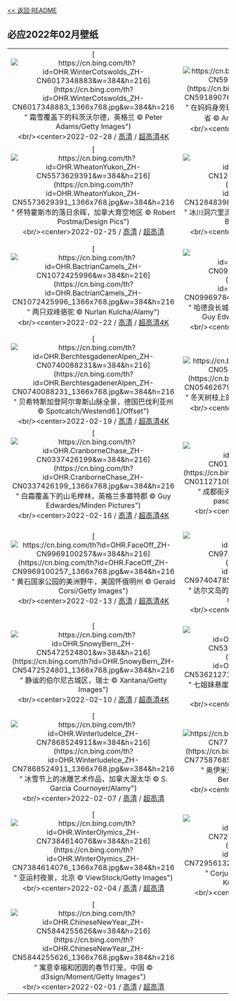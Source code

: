 [<< 返回 README](../../README.md)
## 必应2022年02月壁纸
||||
|:---:|:---:|:---:|
|[![https://cn.bing.com/th?id=OHR.WinterCotswolds_ZH-CN6017348883&w=384&h=216](https://cn.bing.com/th?id=OHR.WinterCotswolds_ZH-CN6017348883_1366x768.jpg&w=384&h=216 " &#10;霜雪覆盖下的科茨沃尔德，英格兰&#10;© Peter Adams/Getty Images")](https://cn.bing.com/search?q=%E9%9C%9C%E9%9B%AA%E8%A6%86%E7%9B%96%E4%B8%8B%E7%9A%84%E7%A7%91%E8%8C%A8%E6%B2%83%E5%B0%94%E5%BE%B7%EF%BC%8C%E8%8B%B1%E6%A0%BC%E5%85%B0&form=hpcapt&mkt=zh-cn&filters=HpDate:"20220228_1600")<br/><center>2022-02-28 / [高清](https://cn.bing.com/th?id=OHR.WinterCotswolds_ZH-CN6017348883_1920x1200.jpg&w=1920&h=1200) / [超高清4K](https://cn.bing.com/th?id=OHR.WinterCotswolds_ZH-CN6017348883_UHD.jpg&w=3840&h=2160)<center/>|[![https://cn.bing.com/th?id=OHR.IPBDMom_ZH-CN5918907676&w=384&h=216](https://cn.bing.com/th?id=OHR.IPBDMom_ZH-CN5918907676_1366x768.jpg&w=384&h=216 " &#10;在妈妈身旁玩耍的北极熊宝宝们，加拿大曼尼托巴省&#10;© Andre Gilden/Minden Pictures")](https://cn.bing.com/search?q=%E5%9C%A8%E5%A6%88%E5%A6%88%E8%BA%AB%E6%97%81%E7%8E%A9%E8%80%8D%E7%9A%84%E5%8C%97%E6%9E%81%E7%86%8A%E5%AE%9D%E5%AE%9D%E4%BB%AC%EF%BC%8C%E5%8A%A0%E6%8B%BF%E5%A4%A7%E6%9B%BC%E5%B0%BC%E6%89%98%E5%B7%B4%E7%9C%81&form=hpcapt&mkt=zh-cn&filters=HpDate:"20220227_1600")<br/><center>2022-02-27 / [高清](https://cn.bing.com/th?id=OHR.IPBDMom_ZH-CN5918907676_1920x1200.jpg&w=1920&h=1200) / [超高清4K](https://cn.bing.com/th?id=OHR.IPBDMom_ZH-CN5918907676_UHD.jpg&w=3840&h=2160)<center/>|[![https://cn.bing.com/th?id=OHR.LamplughGlacier_ZH-CN5709513673&w=384&h=216](https://cn.bing.com/th?id=OHR.LamplughGlacier_ZH-CN5709513673_1366x768.jpg&w=384&h=216 " &#10;冰川湾国家公园里的兰普鲁冰川，美国阿拉斯加州&#10;© Andrew Peacock/Getty Images")](https://cn.bing.com/search?q=%E5%86%B0%E5%B7%9D%E6%B9%BE%E5%9B%BD%E5%AE%B6%E5%85%AC%E5%9B%AD%E9%87%8C%E7%9A%84%E5%85%B0%E6%99%AE%E9%B2%81%E5%86%B0%E5%B7%9D%EF%BC%8C%E7%BE%8E%E5%9B%BD%E9%98%BF%E6%8B%89%E6%96%AF%E5%8A%A0%E5%B7%9E&form=hpcapt&mkt=zh-cn&filters=HpDate:"20220226_1600")<br/><center>2022-02-26 / [高清](https://cn.bing.com/th?id=OHR.LamplughGlacier_ZH-CN5709513673_1920x1200.jpg&w=1920&h=1200) / [超高清4K](https://cn.bing.com/th?id=OHR.LamplughGlacier_ZH-CN5709513673_UHD.jpg&w=3840&h=2160)<center/>|
|[![https://cn.bing.com/th?id=OHR.WheatonYukon_ZH-CN5573629391&w=384&h=216](https://cn.bing.com/th?id=OHR.WheatonYukon_ZH-CN5573629391_1366x768.jpg&w=384&h=216 " &#10;怀特霍斯市的落日余晖，加拿大育空地区&#10;© Robert Postma/Design Pics")](https://cn.bing.com/search?q=%E6%80%80%E7%89%B9%E9%9C%8D%E6%96%AF%E5%B8%82%E7%9A%84%E8%90%BD%E6%97%A5%E4%BD%99%E6%99%96%EF%BC%8C%E5%8A%A0%E6%8B%BF%E5%A4%A7%E8%82%B2%E7%A9%BA%E5%9C%B0%E5%8C%BA&form=hpcapt&mkt=zh-cn&filters=HpDate:"20220225_1600")<br/><center>2022-02-25 / [高清](https://cn.bing.com/th?id=OHR.WheatonYukon_ZH-CN5573629391_1920x1200.jpg&w=1920&h=1200) / [超高清](https://cn.bing.comhttps://cn.bing.com/th?id=OHR.WheatonYukon_ZH-CN5573629391_UHD.jpg)<center/>|[![https://cn.bing.com/th?id=OHR.CrystalCave_ZH-CN1284839856&w=384&h=216](https://cn.bing.com/th?id=OHR.CrystalCave_ZH-CN1284839856_1366x768.jpg&w=384&h=216 " &#10;冰川洞穴里流动的河流，冰岛瓦特纳冰原&#10;© Marco Bottigelli/Getty Images")](https://cn.bing.com/search?q=%E5%86%B0%E5%B7%9D%E6%B4%9E%E7%A9%B4%E9%87%8C%E6%B5%81%E5%8A%A8%E7%9A%84%E6%B2%B3%E6%B5%81%EF%BC%8C%E5%86%B0%E5%B2%9B%E7%93%A6%E7%89%B9%E7%BA%B3%E5%86%B0%E5%8E%9F&form=hpcapt&mkt=zh-cn&filters=HpDate:"20220224_1600")<br/><center>2022-02-24 / [高清](https://cn.bing.com/th?id=OHR.CrystalCave_ZH-CN1284839856_1920x1200.jpg&w=1920&h=1200) / [超高清4K](https://cn.bing.com/th?id=OHR.CrystalCave_ZH-CN1284839856_UHD.jpg&w=3840&h=2160)<center/>|[![https://cn.bing.com/th?id=OHR.CypressTunnel_ZH-CN1174542149&w=384&h=216](https://cn.bing.com/th?id=OHR.CypressTunnel_ZH-CN1174542149_1366x768.jpg&w=384&h=216 " &#10;雷斯岬国家海岸公园里的柏树隧道，美国加利福尼亚州&#10;© Spondylolithesis/Getty Images")](https://cn.bing.com/search?q=%E9%9B%B7%E6%96%AF%E5%B2%AC%E5%9B%BD%E5%AE%B6%E6%B5%B7%E5%B2%B8%E5%85%AC%E5%9B%AD%E9%87%8C%E7%9A%84%E6%9F%8F%E6%A0%91%E9%9A%A7%E9%81%93%EF%BC%8C%E7%BE%8E%E5%9B%BD%E5%8A%A0%E5%88%A9%E7%A6%8F%E5%B0%BC%E4%BA%9A%E5%B7%9E&form=hpcapt&mkt=zh-cn&filters=HpDate:"20220223_1600")<br/><center>2022-02-23 / [高清](https://cn.bing.com/th?id=OHR.CypressTunnel_ZH-CN1174542149_1920x1200.jpg&w=1920&h=1200) / [超高清4K](https://cn.bing.com/th?id=OHR.CypressTunnel_ZH-CN1174542149_UHD.jpg&w=3840&h=2160)<center/>|
|[![https://cn.bing.com/th?id=OHR.BactrianCamels_ZH-CN1072425996&w=384&h=216](https://cn.bing.com/th?id=OHR.BactrianCamels_ZH-CN1072425996_1366x768.jpg&w=384&h=216 " &#10;两只双峰骆驼&#10;© Nurlan Kulcha/Alamy")](https://cn.bing.com/search?q=%E4%B8%A4%E5%8F%AA%E5%8F%8C%E5%B3%B0%E9%AA%86%E9%A9%BC&form=hpcapt&mkt=zh-cn&filters=HpDate:"20220222_1600")<br/><center>2022-02-22 / [高清](https://cn.bing.com/th?id=OHR.BactrianCamels_ZH-CN1072425996_1920x1200.jpg&w=1920&h=1200) / [超高清4K](https://cn.bing.com/th?id=OHR.BactrianCamels_ZH-CN1072425996_UHD.jpg&w=3840&h=2160)<center/>|[![https://cn.bing.com/th?id=OHR.SycamoreStars_ZH-CN0996978485&w=384&h=216](https://cn.bing.com/th?id=OHR.SycamoreStars_ZH-CN0996978485_1366x768.jpg&w=384&h=216 " &#10;哈德良长城上空的北极光，英格兰诺森伯兰郡&#10;© Guy Edwardes/NPL/Minden Pictures")](https://cn.bing.com/search?q=%E5%93%88%E5%BE%B7%E8%89%AF%E9%95%BF%E5%9F%8E%E4%B8%8A%E7%A9%BA%E7%9A%84%E5%8C%97%E6%9E%81%E5%85%89%EF%BC%8C%E8%8B%B1%E6%A0%BC%E5%85%B0%E8%AF%BA%E6%A3%AE%E4%BC%AF%E5%85%B0%E9%83%A1&form=hpcapt&mkt=zh-cn&filters=HpDate:"20220221_1600")<br/><center>2022-02-21 / [高清](https://cn.bing.com/th?id=OHR.SycamoreStars_ZH-CN0996978485_1920x1200.jpg&w=1920&h=1200) / [超高清4K](https://cn.bing.com/th?id=OHR.SycamoreStars_ZH-CN0996978485_UHD.jpg&w=3840&h=2160)<center/>|[![https://cn.bing.com/th?id=OHR.WhalesDolphins_ZH-CN0636695997&w=384&h=216](https://cn.bing.com/th?id=OHR.WhalesDolphins_ZH-CN0636695997_1366x768.jpg&w=384&h=216 " &#10;在海洋里畅游的座头鲸和海豚，美国夏威夷州&#10;© drewsulockcreations/Getty Images")](https://cn.bing.com/search?q=%E5%9C%A8%E6%B5%B7%E6%B4%8B%E9%87%8C%E7%95%85%E6%B8%B8%E7%9A%84%E5%BA%A7%E5%A4%B4%E9%B2%B8%E5%92%8C%E6%B5%B7%E8%B1%9A%EF%BC%8C%E7%BE%8E%E5%9B%BD%E5%A4%8F%E5%A8%81%E5%A4%B7%E5%B7%9E&form=hpcapt&mkt=zh-cn&filters=HpDate:"20220220_1600")<br/><center>2022-02-20 / [高清](https://cn.bing.com/th?id=OHR.WhalesDolphins_ZH-CN0636695997_1920x1200.jpg&w=1920&h=1200) / [超高清](https://cn.bing.comhttps://cn.bing.com/th?id=OHR.WhalesDolphins_ZH-CN0636695997_UHD.jpg)<center/>|
|[![https://cn.bing.com/th?id=OHR.BerchtesgadenerAlpen_ZH-CN0740088231&w=384&h=216](https://cn.bing.com/th?id=OHR.BerchtesgadenerAlpen_ZH-CN0740088231_1366x768.jpg&w=384&h=216 " &#10;贝希特斯加登阿尔卑斯山脉全景，德国巴伐利亚州&#10;© Spotcatch/Westend61/Offset")](https://cn.bing.com/search?q=%E8%B4%9D%E5%B8%8C%E7%89%B9%E6%96%AF%E5%8A%A0%E7%99%BB%E9%98%BF%E5%B0%94%E5%8D%91%E6%96%AF%E5%B1%B1%E8%84%89%E5%85%A8%E6%99%AF%EF%BC%8C%E5%BE%B7%E5%9B%BD%E5%B7%B4%E4%BC%90%E5%88%A9%E4%BA%9A%E5%B7%9E&form=hpcapt&mkt=zh-cn&filters=HpDate:"20220219_1600")<br/><center>2022-02-19 / [高清](https://cn.bing.com/th?id=OHR.BerchtesgadenerAlpen_ZH-CN0740088231_1920x1200.jpg&w=1920&h=1200) / [超高清4K](https://cn.bing.com/th?id=OHR.BerchtesgadenerAlpen_ZH-CN0740088231_UHD.jpg&w=3840&h=2160)<center/>|[![https://cn.bing.com/th?id=OHR.GreatTits_ZH-CN0546267922&w=384&h=216](https://cn.bing.com/th?id=OHR.GreatTits_ZH-CN0546267922_1366x768.jpg&w=384&h=216 " &#10;冬天树枝上的大山雀，法国&#10;© Eric Ferry/Alamy")](https://cn.bing.com/search?q=%E5%86%AC%E5%A4%A9%E6%A0%91%E6%9E%9D%E4%B8%8A%E7%9A%84%E5%A4%A7%E5%B1%B1%E9%9B%80%EF%BC%8C%E6%B3%95%E5%9B%BD&form=hpcapt&mkt=zh-cn&filters=HpDate:"20220218_1600")<br/><center>2022-02-18 / [高清](https://cn.bing.com/th?id=OHR.GreatTits_ZH-CN0546267922_1920x1200.jpg&w=1920&h=1200) / [超高清4K](https://cn.bing.com/th?id=OHR.GreatTits_ZH-CN0546267922_UHD.jpg&w=3840&h=2160)<center/>|[![https://cn.bing.com/th?id=OHR.RichmondDeer_ZH-CN0408206629&w=384&h=216](https://cn.bing.com/th?id=OHR.RichmondDeer_ZH-CN0408206629_1366x768.jpg&w=384&h=216 " &#10;里士满公园的雄鹿，英国伦敦&#10;© Ian Schofield Images/Offset/Shutterstock")](https://cn.bing.com/search?q=%E9%87%8C%E5%A3%AB%E6%BB%A1%E5%85%AC%E5%9B%AD%E7%9A%84%E9%9B%84%E9%B9%BF%EF%BC%8C%E8%8B%B1%E5%9B%BD%E4%BC%A6%E6%95%A6&form=hpcapt&mkt=zh-cn&filters=HpDate:"20220217_1600")<br/><center>2022-02-17 / [高清](https://cn.bing.com/th?id=OHR.RichmondDeer_ZH-CN0408206629_1920x1200.jpg&w=1920&h=1200) / [超高清4K](https://cn.bing.com/th?id=OHR.RichmondDeer_ZH-CN0408206629_UHD.jpg&w=3840&h=2160)<center/>|
|[![https://cn.bing.com/th?id=OHR.CranborneChase_ZH-CN0337426199&w=384&h=216](https://cn.bing.com/th?id=OHR.CranborneChase_ZH-CN0337426199_1366x768.jpg&w=384&h=216 " &#10;白霜覆盖下的山毛榉林，英格兰多塞特郡&#10;© Guy Edwardes/Minden Pictures")](https://cn.bing.com/search?q=%E7%99%BD%E9%9C%9C%E8%A6%86%E7%9B%96%E4%B8%8B%E7%9A%84%E5%B1%B1%E6%AF%9B%E6%A6%89%E6%9E%97%EF%BC%8C%E8%8B%B1%E6%A0%BC%E5%85%B0%E5%A4%9A%E5%A1%9E%E7%89%B9%E9%83%A1&form=hpcapt&mkt=zh-cn&filters=HpDate:"20220216_1600")<br/><center>2022-02-16 / [高清](https://cn.bing.com/th?id=OHR.CranborneChase_ZH-CN0337426199_1920x1200.jpg&w=1920&h=1200) / [超高清4K](https://cn.bing.com/th?id=OHR.CranborneChase_ZH-CN0337426199_UHD.jpg&w=3840&h=2160)<center/>|[![https://cn.bing.com/th?id=OHR.Latern2022_ZH-CN0112710917&w=384&h=216](https://cn.bing.com/th?id=OHR.Latern2022_ZH-CN0112710917_1366x768.jpg&w=384&h=216 " &#10;成都街头的红灯笼，中国四川省&#10;© kiszon pascal/Moment/Getty Images")](https://cn.bing.com/search?q=%E6%88%90%E9%83%BD%E8%A1%97%E5%A4%B4%E7%9A%84%E7%BA%A2%E7%81%AF%E7%AC%BC%EF%BC%8C%E4%B8%AD%E5%9B%BD%E5%9B%9B%E5%B7%9D%E7%9C%81&form=hpcapt&mkt=zh-cn&filters=HpDate:"20220215_1600")<br/><center>2022-02-15 / [高清](https://cn.bing.com/th?id=OHR.Latern2022_ZH-CN0112710917_1920x1200.jpg&w=1920&h=1200) / [超高清](https://cn.bing.comhttps://cn.bing.com/th?id=OHR.Latern2022_ZH-CN0112710917_UHD.jpg)<center/>|[![https://cn.bing.com/th?id=OHR.MaldivesHeart_ZH-CN0032539727&w=384&h=216](https://cn.bing.com/th?id=OHR.MaldivesHeart_ZH-CN0032539727_1366x768.jpg&w=384&h=216 " &#10;心形小岛和白沙滩，印度洋马尔代夫&#10;© Willyam Bradberry/Shutterstock")](https://cn.bing.com/search?q=%E5%BF%83%E5%BD%A2%E5%B0%8F%E5%B2%9B%E5%92%8C%E7%99%BD%E6%B2%99%E6%BB%A9%EF%BC%8C%E5%8D%B0%E5%BA%A6%E6%B4%8B%E9%A9%AC%E5%B0%94%E4%BB%A3%E5%A4%AB&form=hpcapt&mkt=zh-cn&filters=HpDate:"20220214_1600")<br/><center>2022-02-14 / [高清](https://cn.bing.com/th?id=OHR.MaldivesHeart_ZH-CN0032539727_1920x1200.jpg&w=1920&h=1200) / [超高清4K](https://cn.bing.com/th?id=OHR.MaldivesHeart_ZH-CN0032539727_UHD.jpg&w=3840&h=2160)<center/>|
|[![https://cn.bing.com/th?id=OHR.FaceOff_ZH-CN9969100257&w=384&h=216](https://cn.bing.com/th?id=OHR.FaceOff_ZH-CN9969100257_1366x768.jpg&w=384&h=216 " &#10;黄石国家公园的美洲野牛，美国怀俄明州&#10;© Gerald Corsi/Getty Images")](https://cn.bing.com/search?q=%E9%BB%84%E7%9F%B3%E5%9B%BD%E5%AE%B6%E5%85%AC%E5%9B%AD%E7%9A%84%E7%BE%8E%E6%B4%B2%E9%87%8E%E7%89%9B%EF%BC%8C%E7%BE%8E%E5%9B%BD%E6%80%80%E4%BF%84%E6%98%8E%E5%B7%9E&form=hpcapt&mkt=zh-cn&filters=HpDate:"20220213_1600")<br/><center>2022-02-13 / [高清](https://cn.bing.com/th?id=OHR.FaceOff_ZH-CN9969100257_1920x1200.jpg&w=1920&h=1200) / [超高清4K](https://cn.bing.com/th?id=OHR.FaceOff_ZH-CN9969100257_UHD.jpg&w=3840&h=2160)<center/>|[![https://cn.bing.com/th?id=OHR.DarwinsArch_ZH-CN9740478501&w=384&h=216](https://cn.bing.com/th?id=OHR.DarwinsArch_ZH-CN9740478501_1366x768.jpg&w=384&h=216 " &#10;达尔文岛的达尔文拱门，厄瓜多尔加拉帕戈斯&#10;© miralex/Getty Images")](https://cn.bing.com/search?q=%E8%BE%BE%E5%B0%94%E6%96%87%E5%B2%9B%E7%9A%84%E8%BE%BE%E5%B0%94%E6%96%87%E6%8B%B1%E9%97%A8%EF%BC%8C%E5%8E%84%E7%93%9C%E5%A4%9A%E5%B0%94%E5%8A%A0%E6%8B%89%E5%B8%95%E6%88%88%E6%96%AF&form=hpcapt&mkt=zh-cn&filters=HpDate:"20220212_1600")<br/><center>2022-02-12 / [高清](https://cn.bing.com/th?id=OHR.DarwinsArch_ZH-CN9740478501_1920x1200.jpg&w=1920&h=1200) / [超高清4K](https://cn.bing.com/th?id=OHR.DarwinsArch_ZH-CN9740478501_UHD.jpg&w=3840&h=2160)<center/>|[![https://cn.bing.com/th?id=OHR.TeaGardensMunnar_ZH-CN9587720369&w=384&h=216](https://cn.bing.com/th?id=OHR.TeaGardensMunnar_ZH-CN9587720369_1366x768.jpg&w=384&h=216 " &#10;慕那尔山区的茶园，印度喀拉拉邦&#10;© SvitlanaBelinska/iStock/Getty Images")](https://cn.bing.com/search?q=%E6%85%95%E9%82%A3%E5%B0%94%E5%B1%B1%E5%8C%BA%E7%9A%84%E8%8C%B6%E5%9B%AD%EF%BC%8C%E5%8D%B0%E5%BA%A6%E5%96%80%E6%8B%89%E6%8B%89%E9%82%A6&form=hpcapt&mkt=zh-cn&filters=HpDate:"20220211_1600")<br/><center>2022-02-11 / [高清](https://cn.bing.com/th?id=OHR.TeaGardensMunnar_ZH-CN9587720369_1920x1200.jpg&w=1920&h=1200) / [超高清4K](https://cn.bing.com/th?id=OHR.TeaGardensMunnar_ZH-CN9587720369_UHD.jpg&w=3840&h=2160)<center/>|
|[![https://cn.bing.com/th?id=OHR.SnowyBern_ZH-CN5472524801&w=384&h=216](https://cn.bing.com/th?id=OHR.SnowyBern_ZH-CN5472524801_1366x768.jpg&w=384&h=216 " &#10;静谧的伯尔尼古城区，瑞士&#10;© Xantana/Getty Images")](https://cn.bing.com/search?q=%E9%9D%99%E8%B0%A7%E7%9A%84%E4%BC%AF%E5%B0%94%E5%B0%BC%E5%8F%A4%E5%9F%8E%E5%8C%BA%EF%BC%8C%E7%91%9E%E5%A3%AB&form=hpcapt&mkt=zh-cn&filters=HpDate:"20220210_1600")<br/><center>2022-02-10 / [高清](https://cn.bing.com/th?id=OHR.SnowyBern_ZH-CN5472524801_1920x1200.jpg&w=1920&h=1200) / [超高清4K](https://cn.bing.com/th?id=OHR.SnowyBern_ZH-CN5472524801_UHD.jpg&w=3840&h=2160)<center/>|[![https://cn.bing.com/th?id=OHR.SevenSistersCliffs_ZH-CN5362127173&w=384&h=216](https://cn.bing.com/th?id=OHR.SevenSistersCliffs_ZH-CN5362127173_1366x768.jpg&w=384&h=216 " &#10;七姐妹悬崖上的警卫小屋，英国东萨塞克斯郡&#10;© Paul Daniels/Alamy")](https://cn.bing.com/search?q=%E4%B8%83%E5%A7%90%E5%A6%B9%E6%82%AC%E5%B4%96%E4%B8%8A%E7%9A%84%E8%AD%A6%E5%8D%AB%E5%B0%8F%E5%B1%8B%EF%BC%8C%E8%8B%B1%E5%9B%BD%E4%B8%9C%E8%90%A8%E5%A1%9E%E5%85%8B%E6%96%AF%E9%83%A1&form=hpcapt&mkt=zh-cn&filters=HpDate:"20220209_1600")<br/><center>2022-02-09 / [高清](https://cn.bing.com/th?id=OHR.SevenSistersCliffs_ZH-CN5362127173_1920x1200.jpg&w=1920&h=1200) / [超高清4K](https://cn.bing.com/th?id=OHR.SevenSistersCliffs_ZH-CN5362127173_UHD.jpg&w=3840&h=2160)<center/>|[![https://cn.bing.com/th?id=OHR.SpeloncatoSnow_ZH-CN8115437163&w=384&h=216](https://cn.bing.com/th?id=OHR.SpeloncatoSnow_ZH-CN8115437163_1366x768.jpg&w=384&h=216 " &#10;科西嘉岛上的Speloncato市，法国&#10;© Jon Ingall/Alamy")](https://cn.bing.com/search?q=%E7%A7%91%E8%A5%BF%E5%98%89%E5%B2%9B%E4%B8%8A%E7%9A%84Speloncato%E5%B8%82%EF%BC%8C%E6%B3%95%E5%9B%BD&form=hpcapt&mkt=zh-cn&filters=HpDate:"20220208_1600")<br/><center>2022-02-08 / [高清](https://cn.bing.com/th?id=OHR.SpeloncatoSnow_ZH-CN8115437163_1920x1200.jpg&w=1920&h=1200) / [超高清4K](https://cn.bing.com/th?id=OHR.SpeloncatoSnow_ZH-CN8115437163_UHD.jpg&w=3840&h=2160)<center/>|
|[![https://cn.bing.com/th?id=OHR.WinterludeIce_ZH-CN7868524911&w=384&h=216](https://cn.bing.com/th?id=OHR.WinterludeIce_ZH-CN7868524911_1366x768.jpg&w=384&h=216 " &#10;冰雪节上的冰雕艺术作品，加拿大渥太华&#10;© S. Garcia Cournoyer/Alamy")](https://cn.bing.com/search?q=%E5%86%B0%E9%9B%AA%E8%8A%82%E4%B8%8A%E7%9A%84%E5%86%B0%E9%9B%95%E8%89%BA%E6%9C%AF%E4%BD%9C%E5%93%81%EF%BC%8C%E5%8A%A0%E6%8B%BF%E5%A4%A7%E6%B8%A5%E5%A4%AA%E5%8D%8E&form=hpcapt&mkt=zh-cn&filters=HpDate:"20220207_1600")<br/><center>2022-02-07 / [高清](https://cn.bing.com/th?id=OHR.WinterludeIce_ZH-CN7868524911_1920x1200.jpg&w=1920&h=1200) / [超高清](https://cn.bing.comhttps://cn.bing.com/th?id=OHR.WinterludeIce_ZH-CN7868524911_UHD.jpg)<center/>|[![https://cn.bing.com/th?id=OHR.Oymyakon_ZH-CN7758768574&w=384&h=216](https://cn.bing.com/th?id=OHR.Oymyakon_ZH-CN7758768574_1366x768.jpg&w=384&h=216 " &#10;奥伊米亚康的冬天，俄罗斯&#10;© Alexandr Berdicevschi/Getty Images")](https://cn.bing.com/search?q=%E5%A5%A5%E4%BC%8A%E7%B1%B3%E4%BA%9A%E5%BA%B7%E7%9A%84%E5%86%AC%E5%A4%A9%EF%BC%8C%E4%BF%84%E7%BD%97%E6%96%AF&form=hpcapt&mkt=zh-cn&filters=HpDate:"20220206_1600")<br/><center>2022-02-06 / [高清](https://cn.bing.com/th?id=OHR.Oymyakon_ZH-CN7758768574_1920x1200.jpg&w=1920&h=1200) / [超高清4K](https://cn.bing.com/th?id=OHR.Oymyakon_ZH-CN7758768574_UHD.jpg&w=3840&h=2160)<center/>|[![https://cn.bing.com/th?id=OHR.MexicoMonarchs_ZH-CN7526758236&w=384&h=216](https://cn.bing.com/th?id=OHR.MexicoMonarchs_ZH-CN7526758236_1366x768.jpg&w=384&h=216 " &#10;漫天飞舞的黑脉金斑蝶，墨西哥&#10;© Sylvain Cordier/Minden Pictures")](https://cn.bing.com/search?q=%E6%BC%AB%E5%A4%A9%E9%A3%9E%E8%88%9E%E7%9A%84%E9%BB%91%E8%84%89%E9%87%91%E6%96%91%E8%9D%B6%EF%BC%8C%E5%A2%A8%E8%A5%BF%E5%93%A5&form=hpcapt&mkt=zh-cn&filters=HpDate:"20220205_1600")<br/><center>2022-02-05 / [高清](https://cn.bing.com/th?id=OHR.MexicoMonarchs_ZH-CN7526758236_1920x1200.jpg&w=1920&h=1200) / [超高清4K](https://cn.bing.com/th?id=OHR.MexicoMonarchs_ZH-CN7526758236_UHD.jpg&w=3840&h=2160)<center/>|
|[![https://cn.bing.com/th?id=OHR.WinterOlymics_ZH-CN7384614076&w=384&h=216](https://cn.bing.com/th?id=OHR.WinterOlymics_ZH-CN7384614076_1366x768.jpg&w=384&h=216 " &#10;亚运村夜景，北京&#10;© ViewStock/Getty Images")](https://cn.bing.com/search?q=%E4%BA%9A%E8%BF%90%E6%9D%91%E5%A4%9C%E6%99%AF%EF%BC%8C%E5%8C%97%E4%BA%AC&form=hpcapt&mkt=zh-cn&filters=HpDate:"20220204_1600")<br/><center>2022-02-04 / [高清](https://cn.bing.com/th?id=OHR.WinterOlymics_ZH-CN7384614076_1920x1200.jpg&w=1920&h=1200) / [超高清](https://cn.bing.comhttps://cn.bing.com/th?id=OHR.WinterOlymics_ZH-CN7384614076_UHD.jpg)<center/>|[![https://cn.bing.com/th?id=OHR.FortCorjuem_ZH-CN7295613217&w=384&h=216](https://cn.bing.com/th?id=OHR.FortCorjuem_ZH-CN7295613217_1366x768.jpg&w=384&h=216 " &#10;Corjuem堡垒，印度果阿邦&#10;© Ingvar Kuznetsov/Shutterstock")](https://cn.bing.com/search?q=Corjuem%E5%A0%A1%E5%9E%92%EF%BC%8C%E5%8D%B0%E5%BA%A6%E6%9E%9C%E9%98%BF%E9%82%A6&form=hpcapt&mkt=zh-cn&filters=HpDate:"20220203_1600")<br/><center>2022-02-03 / [高清](https://cn.bing.com/th?id=OHR.FortCorjuem_ZH-CN7295613217_1920x1200.jpg&w=1920&h=1200) / [超高清](https://cn.bing.comhttps://cn.bing.com/th?id=OHR.FortCorjuem_ZH-CN7295613217_UHD.jpg)<center/>|[![https://cn.bing.com/th?id=OHR.GHDMarmot_ZH-CN5983212280&w=384&h=216](https://cn.bing.com/th?id=OHR.GHDMarmot_ZH-CN5983212280_1366x768.jpg&w=384&h=216 " &#10;阿尔卑斯旱獭，奥地利陶恩山国家公园&#10;© Misja Smits/Minden Pictures")](https://cn.bing.com/search?q=%E9%98%BF%E5%B0%94%E5%8D%91%E6%96%AF%E6%97%B1%E7%8D%AD%EF%BC%8C%E5%A5%A5%E5%9C%B0%E5%88%A9%E9%99%B6%E6%81%A9%E5%B1%B1%E5%9B%BD%E5%AE%B6%E5%85%AC%E5%9B%AD&form=hpcapt&mkt=zh-cn&filters=HpDate:"20220202_1600")<br/><center>2022-02-02 / [高清](https://cn.bing.com/th?id=OHR.GHDMarmot_ZH-CN5983212280_1920x1200.jpg&w=1920&h=1200) / [超高清4K](https://cn.bing.com/th?id=OHR.GHDMarmot_ZH-CN5983212280_UHD.jpg&w=3840&h=2160)<center/>|
|[![https://cn.bing.com/th?id=OHR.ChineseNewYear_ZH-CN5844255626&w=384&h=216](https://cn.bing.com/th?id=OHR.ChineseNewYear_ZH-CN5844255626_1366x768.jpg&w=384&h=216 " &#10;寓意幸福和团圆的春节灯笼，中国&#10;© d3sign/Moment/Getty Images")](https://cn.bing.com/search?q=%E5%AF%93%E6%84%8F%E5%B9%B8%E7%A6%8F%E5%92%8C%E5%9B%A2%E5%9C%86%E7%9A%84%E6%98%A5%E8%8A%82%E7%81%AF%E7%AC%BC%EF%BC%8C%E4%B8%AD%E5%9B%BD&form=hpcapt&mkt=zh-cn&filters=HpDate:"20220201_1600")<br/><center>2022-02-01 / [高清](https://cn.bing.com/th?id=OHR.ChineseNewYear_ZH-CN5844255626_1920x1200.jpg&w=1920&h=1200) / [超高清](https://cn.bing.comhttps://cn.bing.com/th?id=OHR.ChineseNewYear_ZH-CN5844255626_UHD.jpg)<center/>